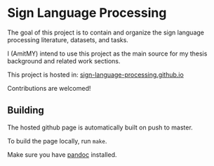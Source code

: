 # Sign Language Processing

The goal of this project is to contain and organize the sign language processing literature, datasets, and tasks.

I (AmitMY) intend to use this project as the main source for my thesis background and related work sections.

This project is hosted in: [sign-language-processing.github.io](https://sign-language-processing.github.io)

Contributions are welcomed!

## Building

The hosted github page is automatically built on push to master.

To build the page locally, run `make`.

Make sure you have [pandoc](https://pandoc.org/) installed.
